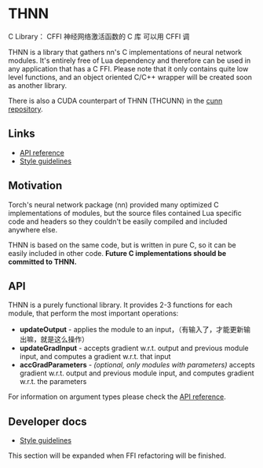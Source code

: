 # THNN

C Library： CFFI
神经网络激活函数的 C 库
可以用 CFFI 调

THNN is a library that gathers nn's C implementations of neural network modules. It's entirely free of Lua dependency and therefore can be used in any application that has a C FFI. Please note that it only contains quite low level functions, and an object oriented C/C++ wrapper will be created soon as another library.

There is also a CUDA counterpart of THNN (THCUNN) in the [cunn repository](https://github.com/torch/cunn/tree/master/lib/THCUNN).

## Links

* [API reference](doc/api_reference.md)
* [Style guidelines](doc/style_guidelines.md)

## Motivation

Torch's neural network package (nn) provided many optimized C implementations of modules, but the source files contained Lua specific code and headers so they couldn't be easily compiled and included anywhere else.

THNN is based on the same code, but is written in pure C, so it can be easily included in other code. **Future C implementations should be committed to THNN.**

## API

THNN is a purely functional library. It provides 2-3 functions for each module, that perform the most important operations:

* **updateOutput** - applies the module to an input，（有输入了，才能更新输出嘛，就是这么操作）
* **updateGradInput** - accepts gradient w.r.t. output and previous module input, and computes a gradient w.r.t. that input
* **accGradParameters** - *(optional, only modules with parameters)* accepts gradient w.r.t. output and previous module input, and computes gradient w.r.t. the parameters

For information on argument types please check the [API reference](doc/api_reference.md).

## Developer docs

* [Style guidelines](doc/style_guidelines.md)

This section will be expanded when FFI refactoring will be finished.
